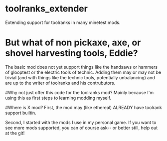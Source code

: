 # toolranks_extender
Extending support for toolranks in many minetest mods.

# But what of non pickaxe, axe, or shovel harvesting tools, Eddie?
The basic mod does not yet support things like the handsaws or hammers 
of glooptest or the electric tools of technic. Adding them may or may 
not be trivial (and with things like the technic tools, potentially
unbalancing) and are up to the writer of toolranks and his contrubutors.

#Why not just offer this code for the toolranks mod?
Mainly because I'm using this as first steps to learning modding myself.

#Where is X mod?
First, the mod may (like ethereal) ALREADY have toolrank support builtin.

Second, I started with the mods I use in my personal game. If you want to
see more mods supported, you can of course ask-- or better still, help out
at the git!
